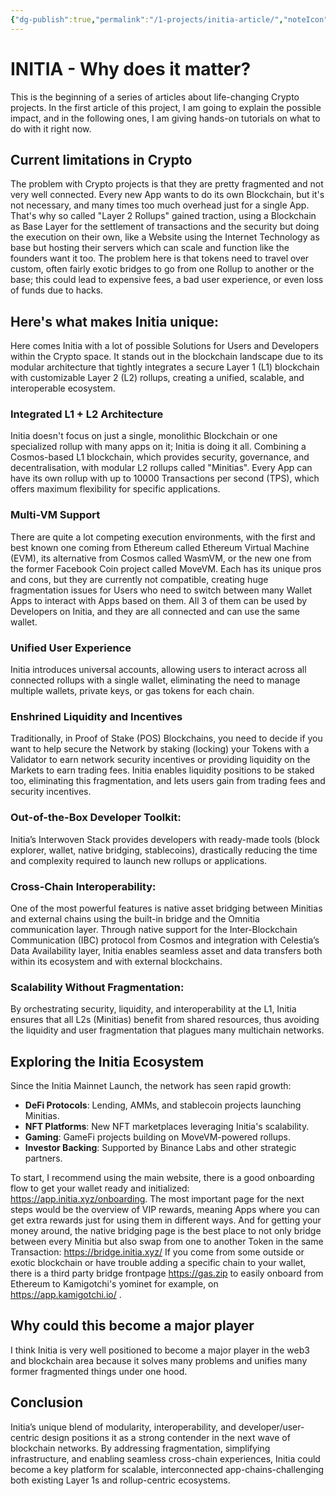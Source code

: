 ```yaml
---
{"dg-publish":true,"permalink":"/1-projects/initia-article/","noteIcon":"1","created":"2025-05-09T09:22:37.825+02:00","updated":"2025-05-12T11:26:00.505+02:00"}
---
```


# INITIA - Why does it matter?
This is the beginning of a series of articles about life-changing Crypto projects. In the first article of this project, I am going to explain the possible impact, and in the following ones, I am giving hands-on tutorials on what to do with it right now.
## Current limitations in Crypto
The problem with Crypto projects is that they are pretty fragmented and not very well connected. Every new App wants to do its own Blockchain, but it's not necessary, and many times too much overhead just for a single App. 
That's why so called "Layer 2 Rollups" gained traction, using a Blockchain as Base Layer for the settlement of transactions and the security but doing the execution on their own, like a Website using the Internet Technology as base but hosting their servers which can scale and function like the founders want it too. 
The problem here is that tokens need to travel over custom, often fairly exotic bridges to go from one Rollup to another or the base; this could lead to expensive fees, a bad user experience, or even loss of funds due to hacks.

## Here's what makes Initia unique:
Here comes Initia with a lot of possible Solutions for Users and Developers within the Crypto space. It stands out in the blockchain landscape due to its modular architecture that tightly integrates a secure Layer 1 (L1) blockchain with customizable Layer 2 (L2) rollups, creating a unified, scalable, and interoperable ecosystem. 
### Integrated L1 + L2 Architecture
Initia doesn't focus on just a single, monolithic Blockchain or one specialized rollup with many apps on it; Initia is doing it all. Combining a Cosmos-based L1 blockchain, which provides security, governance, and decentralisation, with modular L2 rollups called "Minitias". Every App can have its own rollup with up to 10000 Transactions per second (TPS), which offers maximum flexibility for specific applications.

### Multi-VM Support
There are quite a lot competing execution environments, with the first and best known one coming from Ethereum called Ethereum Virtual Machine (EVM), its alternative from Cosmos called WasmVM, or the new one from the former Facebook Coin project called MoveVM. Each has its unique pros and cons, but they are currently not compatible, creating huge fragmentation issues for Users who need to switch between many Wallet Apps to interact with Apps based on them. All 3 of them can be used by Developers on Initia, and they are all connected and can use the same wallet. 

### Unified User Experience
Initia introduces universal accounts, allowing users to interact across all connected rollups with a single wallet, eliminating the need to manage multiple wallets, private keys, or gas tokens for each chain.

### Enshrined Liquidity and Incentives
Traditionally, in Proof of Stake (POS) Blockchains, you need to decide if you want to help secure the Network by staking (locking) your Tokens with a Validator to earn network security incentives or providing liquidity on the Markets to earn trading fees. 
Initia enables liquidity positions to be staked too, eliminating this fragmentation, and lets users gain from trading fees and security incentives.

### Out-of-the-Box Developer Toolkit: 
Initia’s Interwoven Stack provides developers with ready-made tools (block explorer, wallet, native bridging, stablecoins), drastically reducing the time and complexity required to launch new rollups or applications.

### Cross-Chain Interoperability: 
One of the most powerful features is native asset bridging between Minitias and external chains using the built-in bridge and the Omnitia communication layer. Through native support for the Inter-Blockchain Communication (IBC) protocol from Cosmos and integration with Celestia’s Data Availability layer, Initia enables seamless asset and data transfers both within its ecosystem and with external blockchains.

### Scalability Without Fragmentation: 
By orchestrating security, liquidity, and interoperability at the L1, Initia ensures that all L2s (Minitias) benefit from shared resources, thus avoiding the liquidity and user fragmentation that plagues many multichain networks.

## Exploring the Initia Ecosystem

Since the Initia Mainnet Launch, the network has seen rapid growth:

- **DeFi Protocols**: Lending, AMMs, and stablecoin projects launching Minitias.
- **NFT Platforms**: New NFT marketplaces leveraging Initia's scalability.
- **Gaming**: GameFi projects building on MoveVM-powered rollups.
- **Investor Backing**: Supported by Binance Labs and other strategic partners.

To start, I recommend using the main website, there is a good onboarding flow to get your wallet ready and initialized: https://app.initia.xyz/onboarding. 
The most important page for the next steps would be the overview of VIP rewards, meaning Apps where you can get extra rewards just for using them in different ways.
And for getting your money around, the native bridging page is the best place to not only bridge between every Minitia but also swap from one to another Token in the same Transaction: https://bridge.initia.xyz/ 
If you come from some outside or exotic blockchain or have trouble adding a specific chain to your wallet, there is a third party bridge frontpage https://gas.zip  to easily onboard from Ethereum to Kamigotchi's yominet for example, on https://app.kamigotchi.io/ . 

## Why could this become a major player
I think Initia is very well positioned to become a major player in the web3 and blockchain area because it solves many problems and unifies many former fragmented things under one hood. 

## Conclusion

Initia’s unique blend of modularity, interoperability, and developer/user-centric design positions it as a strong contender in the next wave of blockchain networks. By addressing fragmentation, simplifying infrastructure, and enabling seamless cross-chain experiences, Initia could become a key platform for scalable, interconnected app-chains-challenging both existing Layer 1s and rollup-centric ecosystems.


